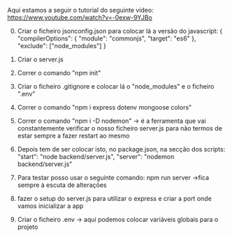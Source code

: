 Aqui estamos a seguir o tutorial do seguinte vídeo:
https://www.youtube.com/watch?v=-0exw-9YJBo

0. Criar o ficheiro jsonconfig.json para colocar lá a versão do javascript:
   {
   "compilerOptions": {
   "module": "commonjs",
   "target": "es6"
   },
   "exclude": ["node_modules"]
   }

1. Criar o server.js

2. Correr o comando "npm init"

3. Criar o ficheiro .gitignore e colocar lá o "node_modules" e o ficheiro ".env"

4. Correr o comando "npm i express dotenv mongoose colors"

5. Correr o comando "npm i -D nodemon" -> é a ferramenta que vai constantemente verificar o nosso ficheiro server.js para não termos de estar sempre a fazer restart ao mesmo

6. Depois tem de ser colocar isto, no package.json, na secção dos scripts:
   "start": "node backend/server.js",
   "server": "nodemon backend/server.js"

7. Para testar posso usar o seguinte comando:
   npm run server ->fica sempre à escuta de alterações

8. fazer o setup do server.js para utilizar o express e criar a port onde vamos inicializar a app

9. Criar o ficheiro .env -> aqui podemos colocar variáveis globais para o projeto
